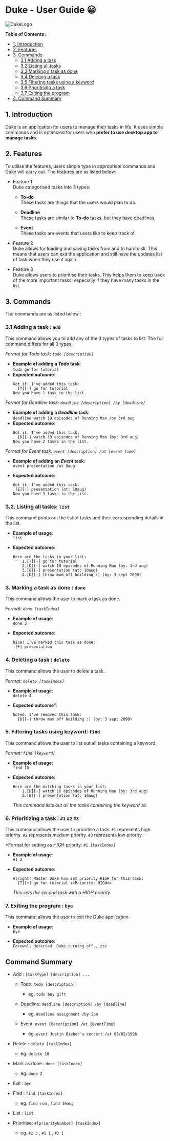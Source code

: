 # Duke - User Guide :grinning:
![DukeLogo](/images/theDuke.jpg)  

**Table of Contents :**  
- [1. Introduction](#1-introduction)  
- [2. Features](#2-features)  
- [3. Commands](#3-commands)  
    - [3.1 Adding a task](#1-adding-a-task)  
    - [3.2 Listing all tasks](#2-listing-all-tasks-list)
    - [3.3 Marking a task as done](#3-marking-a-task-as-done--done-)
    - [3.4 Deleting a task](#4-deleting-a-task--delete)
    - [3.5 Filtering tasks using a keyword](#5-filtering-tasks-using-keyword-find)
    - [3.6 Prioritising a task](#6-prioritizing-a-task---1-2-3)
    - [3.7 Exiting the program](#7-exiting-the-program---bye)
- [4. Command Summary](#4-command-summary)

## 1. Introduction
   Duke is an application for users to manage their tasks in life. It uses simple commands and
   is optimized for users who **prefer to use desktop app to manage tasks**. 
## 2. Features 
   To utilise the features, users simple type in appropriate commands and Duke will carry out.
   The features are as listed below:
   * Feature 1  
      Duke categorised tasks into 3 types:
      - **To-do**   
        These tasks are things that the users would plan to 
        do. 
        
      - **Deadline**   
        These tasks are similar to **To-do** tasks, but they have 
        deadlines. 
            
      - **Event**  
        These tasks are events that users like to keep track 
        of.  
        
   * Feature 2  
      Duke allows for loading and saving tasks from and to 
      hard disk. This means that users can exit the application
      and still have the updates list of task when they use
      it again.
      
   * Feature 3   
      Duke allows users to prioritise their tasks. This helps
      them to keep track of the more important tasks, especially
      if they have many tasks in the list.
    

## 3. Commands
The commands are as listed below : 

### 3.1 Adding a task : `add`
This command allows you to add any of the 3 types of tasks to 
list. The full command differs for all 3 types.

*Format for Todo task: `todo [description]`*
* __Example of adding a *Todo* task__:  
    `todo go for tutorial`
* __Expected outcome__:  
   ```
   Got it. I've added this task:            
     [T][-] go for tutorial
   Now you have 1 task in the list.
   ```
*Format for Deadline task: `deadline [description] /by [deadline]`*
* __Example of adding a *Deadline* task__:  
    `deadline watch 10 episodes of Running Man /by 3rd aug`
* __Expected outcome__:
    ```
    Got it. I've added this task:
      [D][-] watch 10 episodes of Running Man (by: 3rd aug)
    Now you have 2 tasks in the list.
    ```
*Format for Event task: `event [description] /at [event time]`*
* __Example of adding an *Event* task__:  
   `event presentation /at 9aug`  
   
* __Expected outcome__:  
    ```
    Got it. I've added this task:  
     [E][-] presentation (at: 10aug)
    Now you have 3 tasks in the list.
    ```
### 3.2. Listing all tasks: `list` 
This command prints out the list of tasks and their 
corresponding details in the list. 

* __Example of usage__:  
    `list`
    
* __Expected outcome__:  
    ```
    Here are the tasks in your list:
        1.[T][-] go for tutorial
        2.[D][-] watch 10 episodes of Running Man (by: 3rd aug)
        3.[E][-] presentation (at: 10aug)
        4.[D][-] throw mum off building :) (by: 3 sept 2090)
    ```
### 3. Marking a task as done : `done `
This command allows the user to mark a task as done.  
 
*Format: `done [taskIndex]`*
* __Example of usage__:  
    `done 3`  
    
* __Expected outcome__:  
    ```
    Nice! I've marked this task as done:     
     [+] presentation
    ```
    
### 4. Deleting a task : `delete`
This command allows the user to delete a task.  

*Format: `delete [taskIndex]`*
* __Example of usage__:  
    `delete 4`  
    
* __Expected outcome__":  
    ```
    Noted. I've removed this task:     
      [D][-] throw mum off building :) (by: 3 sept 2090)
    ```
### 5. Filtering tasks using keyword: `find`
This command allows the user to list out all tasks containing a
keyword.

*Format: `find [keyword]`*
* __Example of usage__:  
    `find 10`
    
* __Expected outcome__:  
    ```
    Here are the matching tasks in your list:
        1.[D][-] watch 10 episodes of Running Man (by: 3rd aug)
        2.[E][-] presentation (at: 10aug)
    ```
    *This command lists out all the tasks containing the keyword `10`.*
### 6. Prioritizing a task :  `#1` `#2` `#3`
This command allows the user to prioritise a task. `#1` represents high 
priority. `#2` represents medium priority. `#3` represents low
priority.    

*Format for setting as HIGH priority: `#1 [taskIndex]`
* __Example of usage__:  
    `#1 2`  
    
* __Expected outcome__:  
    ```
    Alright! Master Duke has set priority HIGH for this task:
      [T][+] go for tutorial <<Priority: HIGH>>
    ```  
    *This sets the second task with a HIGH priority.*

### 7. Exiting the program :  `bye`  
This command allows the user to exit the Duke application.
* __Example of usage__:  
    `bye`
    
* __Expected outcome__:  
    `Farewell detected. Duke turning off...zzz`

## Command Summary

* Add : `[taskType] [description] ...`  
   * Todo: `todo [description]`
        * eg. `todo buy gift`
        
   * Deadline: `deadline [description] /by [deadline]`
        * eg. `deadline assignment /by 2pm`
        
   * Event: `event [description] /at [eventTime]`
        * eg. `event Justin Bieber's concert /at 08/02/1996` 
        
* Delete : `delete [taskIndex]`
    * eg. `delete 10`
    
* Mark as done : `done [taskIndex]`
    * eg. `done 2`
     
* Exit : `bye`

* Find : `find [taskIndex]`
    * eg. `find run` , `find 16aug`
* List : `list`

* Prioritise: `#[priorityNumber] [taskIndex]`
   * eg. `#2 3` , `#1 1` , `#3 1`